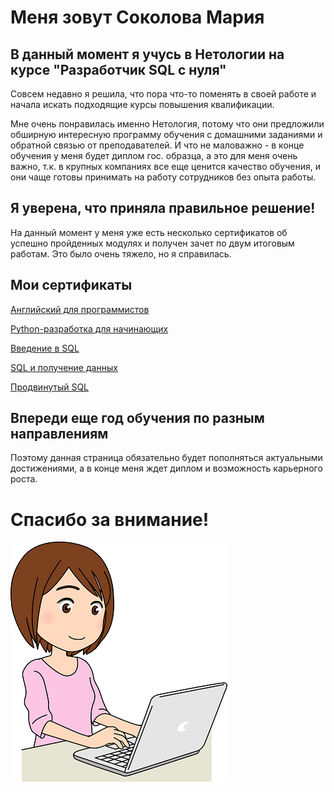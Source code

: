 # Меня зовут Соколова Мария

## В данный момент я учусь в Нетологии на курсе "Разработчик SQL c нуля" 

Совсем недавно я решила, что пора что-то поменять в своей работе и начала искать подходящие курсы повышения квалификации.

Мне очень понравилась именно Нетология, потому что они предложили обширную интересную программу обучения с домашними заданиями и обратной связью от преподавателей. И что не маловажно - в конце обучения у меня будет диплом гос. образца, а это для меня очень важно, т.к. в крупных компаниях все еще ценится качество обучения, и они чаще готовы принимать на работу сотрудников без опыта работы.

## Я уверена, что приняла правильное решение!

На данный момент у меня уже есть несколько сертификатов об успешно пройденных модулях и получен зачет по двум итоговым работам. Это было очень тяжело, но я справилась.

## Мои сертификаты 

[Английский для программистов](https://netology.ru/sharing/35837d5cb062d876d9916be0654bf601?utm_source=social&utm_campaign=achievements)

[Python-разработка для начинающих](https://netology.ru/sharing/c0ba9bb3a18545052a394fc341fc7244?utm_source=social&utm_campaign=achievements)

[Введение в SQL](https://netology.ru/sharing/ece5e3d230d083b62e9e1a8f54712980?utm_source=social&utm_campaign=achievements)

[SQL и получение данных](https://netology.ru/sharing/8d190fa27fcca002a75769c0583d2b75?utm_source=social&utm_campaign=achievements)

[Продвинутый SQL](https://netology.ru/sharing/271ef6852ab5d8ee9523ac1db44ba9ba?utm_source=social&utm_campaign=achievements)

## Впереди еще год обучения по разным направлениям

Поэтому данная страница обязательно будет пополняться актуальными достижениями, а в конце меня ждет диплом и возможность карьерного роста.

# Спасибо за внимание!
![](Professional-Girl-Using-Laptop-Clipart-Transparent-PNG.png)